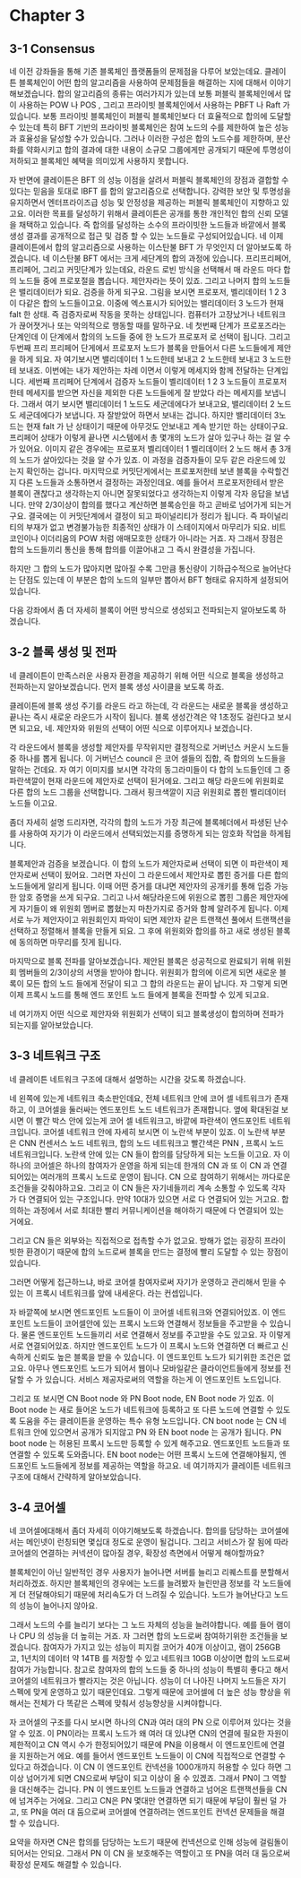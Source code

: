 # Chapter 3 

## 3-1 Consensus

네 이전 강좌들을 통해 기존 블록체인 플랫폼들의 문제점을 다루어 보았는데요. 클레이튼 블록체인이 어떤 합의 알고리즘을 사용하여 문제점들을 해결하는 지에 대해서 이야기해보겠습니다. 합의 알고리즘의 종류는 여러가지가 있는데 보통 퍼블릭 블록체인에서 많이 사용하는 POW 나 POS , 그리고 프라이빗 블록체인에서 사용하는 PBFT 나 Raft 가 있습니다. 보통 프라이빗 블록체인이 퍼블릭 블록체인보다 더 효율적으로 합의에 도달할 수 있는데 특히 BFT 기반의 프라이빗 블록체인은 참여 노드의 수를 제한하여 높은 성능과 효율성을 달성할 수가 있습니다. 그러나 이러한 구성은 합의 노드수를 제한하며, 분산화를 약화시키고 합의 결과에 대한 내용이 소규모 그룹에게만 공개되기 때문에 투명성이 저하되고 블록체인 혜택을 의미있게 사용하지 못합니다. 

자 반면에 클레이튼은 BFT 의 성능 이점을 살려서 퍼블릭 블록체인의 장점과 결합할 수 있다는 믿음을 토대로 IBFT 를 합의 알고리즘으로 선택합니다. 강력한 보안 및 투명성을 유지하면서 엔터프라이즈급 성능 및 안정성을 제공하는 퍼블릭 블록체인이 지향하고 있고요. 이러한 목표를 달성하기 위해서 클레이튼은 공개를 통한 개인적인 합의 신뢰 모델을 채택하고 있습니다. 즉 합의를 달성하는 소수의 프라이빗한 노드들과 바깥에서 블록생성 결과를 공개적으로 접근 및 검증 할 수 있는 노드들로 구성되어있습니다. 네 이제 클레이튼에서 합의 알고리즘으로 사용하는 이스탄불 BFT 가 무엇인지 더 알아보도록 하겠습니다. 네 이스탄불 BFT 에서는 크게 세단계의 합의 과정에 있습니다. 프리프리페어, 프리페어, 그리고 커밋단계가 있는데요, 라운드 로빈 방식을 선택해서 매 라운드 마다 합의 노드들 중에 프로포절을 뽑습니다. 제안자라는 뜻이 있죠. 그리고 나머지 합의 노드들은 밸리데이터가 되요. 검증을 하게 되구요. 그림을 보시면 프로포저, 벨리데이터 1 2 3 이 다같은 합의 노드들이고요. 이중에 엑스표시가 되어있는 밸리데이터 3 노드가 현재 falt 한 상태. 즉 검증자로써 작동을 못하는 상태입니다. 컴퓨터가 고장났거나 네트워크가 끊어졋거나 또는 악의적으로 행동할 때를 말하구요. 네 첫번째 단계가 프로포즈라는 단계인데 이 단계에서 합의의 노드들 중에 한 노드가 프로포저 로 선택이 됩니다. 그리고 두번째 프리 프리페어 단게에서 프로포저 노드가 블록을 만들어서 다른 노드들에게 제안을 하게 되요. 자 여기보시면 밸리데이터 1 노드한테 보내고 2 노드한테 보내고 3 노드한테 보내죠. 이번에는 내가 제안하는 차례 이면서 이렇게 메세지와 함께 전달하는 단계입니다. 세번째 프리페어 단계에서 검증자 노드들이 벨리데이터 1 2 3 노드들이 프로포저한테 메세지를 받으면 자신을 제외한 다른 노드들에게 잘 받았다 라는 메세지를 보냅니다. 그래서 여기 보시면 밸리데이터 1 노드도 세군데에다가 보내고요, 밸리데이터 2 노드도 세군데에다가 보냅니다. 자 잘받았어 하면서 보내는 겁니다. 하지만 밸리데이터 3노드는 현재 falt 가 난 상태이기 때문에 아무것도 안보내고 계속 받기만 하는 상태이구요. 프리페어 상태가 이렇게 끝나면 시스템에서 총 몇개의 노드가 살아 있구나 하는 걸 알 수가 있어요. 이미지 같은 경우에는 프로포저 벨리데이터 1 벨리데이터 2 노드 해서 총 3개의 노드가 살아있다는 것을 알 수가 있죠. 이 과정을 검증자들이 모두 같은 라운드에 있는지 확인하는 겁니다. 마지막으로 커밋단게에서는 프로포저한테 보낸 블록을 수락할건지 다른 노드들과 소통하면서 결정하는 과정인데요. 예를 들어서 프로포저한테서 받은 블록이 괜찮다고 생각하는지 아니면 잘못되었다고 생각하는지 이렇게 각자 응답을 보냅니다. 만약 2/3이상이 합의를 했다고 계산하면 블록승인을 하고 곧바로 넘어가게 되는거구요. 결국에는 이 커밋단계에서 결정이 되고 파이널리티가 정리가 됩니다. 즉 파이널리티의 부재가 없고 변경불가능한 최종적인 상태가 이 스테이지에서 마무리가 되요. 비트코인이나 이더리움의 POW 처럼 애매모호한 상태가 아니라는 거죠. 자 그래서 장점은 합의 노드들끼리 통신을 통해 합의를 이끌어내고 그 즉시 완결성을 가집니다. 

하지만 그 합의 노드가 많아지면 많아질 수록 그만큼 통신량이 기하급수적으로 늘어난다는 단점도 있는데 이 부분은 합의 노드의 일부만 뽑아서 BFT  형태로 유지하게 설정되어있습니다. 

다음 강좌에서 좀 더 자세히 블록이 어떤 방식으로 생성되고 전파되는지 알아보도록 하겠습니다.


## 3-2 블록 생성 및 전파

네 클레이튼이 만족스러운 사용자 환경을 제공하기 위해 어떤 식으로 블록을 생성하고 전파하는지 알아보겠습니다. 먼저 블록 생성 사이클을 보도록 하죠. 

클레이튼에 블록 생성 주기를 라운드 라고 하는데, 각 라운드는 새로운 블록을 생성하고 끝나는 즉시 새로운 라운드가 시작이 됩니다. 블록 생성간격은 약 1초정도 걸린다고 보시면 되고요, 네. 제안자와 위원의 선택이 어떤 식으로 이루어지나 보겠습니다. 

각 라운드에서 블록을 생성할 제안자를 무작위지만 결정적으로 거버넌스 커운시 노드들중 하나를 뽑게 됩니다. 이 거버넌스 council 은 코어 셀들의 집합, 즉 합의의 노드들을 말하는 건데요. 자 여기 이미지를 보시면 각각의 동그라미들이 다 합의 노드들인데 그 중 파란색깔이 현재 라운드에 제안자로 선택이 된거에요. 그리고 해당 라운드에 위원회로 다른 합의 노드 그룹을 선택합니다. 그래서 핑크색깔이 지금 위원회로 뽑힌 벨리데이터 노드들 이고요. 

좀더 자세히 설명 드리자면, 각각의 합의 노드가 가장 최근에 블록헤더에서 파생된 난수를 사용하여 자기가 이 라운드에서 선택되었는지를 증명하게 되는 암호화 작업을 하게됩니다.

블록제안과 검증을 보겠습니다. 이 합의 노드가 제안자로써 선택이 되면 이 파란색이 제안자로써 선택이 됬어요. 그러면 자신이 그 라운드에서 제안자로 뽑힌 증거를 다른 합의 노드들에게 알리게 됩니다. 이때 어떤 증거를 대냐면 제안자의 공개키를 통해 입증 가능한 암호 증명을 쓰게 되구요. 그리고 나서 해당라운드에 위원으로 뽑힌 그룹은 제안자에게 자기들이 왜 위원회 멤버로 뽑혔는지 마찬가지로 증거와 함께 알려주게 됩니다. 이제 서로 누가 제안자이고 위원회인지 파악이 되면 제안자 같은 트랜잭션 풀에서 트랜잭션을 선택하고 정렬해서 블록을 만들게 되요. 그 후에 위원회와 합의를 하고 새로 생성된 블록에 동의하면 마무리를 짓게 됩니다. 

마지막으로 블록 전파를 알아보겠습니다. 제안된 블록은 성공적으로 완료되기 위해 위원회 멤버들의 2/3이상의 서명을 받아야 합니다. 위원회가 합의에 이르게 되면 새로운 블록이 모든 합의 노드 들에게 전달이 되고 그 합의 라운드는 끝이 납니다. 자 그렇게 되면 이제 프록시 노드를 통해 엔드 포인트 노드 들에게 블록을 전파할 수 있게 되고요. 

네 여기까지 어떤 식으로 제안자와 위원회가 선택이 되고 블록생성이 합의하며 전파가 되는지를 알아보았습니다.

## 3-3 네트워크 구조

네 클레이튼 네트워크 구조에 대해서 설명하는 시간을 갖도록 하겠습니다. 

네 왼쪽에 있는게 네트워크 축소판인데요, 전체 네트워크 안에 코어 셀 네트워크가 존재하고, 이 코어셀을 둘러싸는 엔드포인트 노드 네트워크가 존재합니다. 옆에 확대된걸 보시면 이 빨간 박스 안에 있는게 코어 셀 네트워크고, 바깥에 파란색이 엔드포인트 네트워크입니다. 코어셀 네트워크 안에 자세히 보시면 이 노란색 부분이 있죠. 이 노란색 부분은 CNN  컨센서스 노드 네트워크, 합의 노드 네트워크고 빨간색은 PNN , 프록시 노드 네트워크입니다. 노란색 안에 있는 CN 들이 합의를 담당하게 되는 노드들 이고요. 자 이 하나의 코어셀은 하나의 참여자가 운영을 하게 되는데 한개의 CN 과 또 이 CN 과 연결되어있는 여러개의 프록시 노드로 운영이 됩니다. CN 으로 참여하기 위해서는 까다로운 조건들을 갖춰야하고요. 그리고 이 CN 들은 자기네들끼리 계속 소통할 수 있도록 각자가 다 연결되어 있는 구조입니다. 만약 10대가 있으면 서로 다 연결되어 있는 거고요. 합의하는 과정에서 서로 최대한 빨리 커뮤니케이션을 해야하기 때문에 다 연결되어 있는 거에요. 

그리고 CN 들은 외부와는 직접적으로 접촉할 수가 없고요. 방해가 없는 굉장히 프라이빗한 환경이기 때문에 합의 노드로써 블록을 만드는 결정에 빨리 도달할 수 있는 장점이 있습니다. 

그러면 어떻게 접근하느냐, 바로 코어셀 참여자로써 자기가 운영하고 관리해서 믿을 수 있는 이 프록시 네트워크를 앞에 내세운다. 라는 컨셉입니다. 

자 바깥쪽에 보시면 엔드포인트 노드들이 이 코어셀 네트워크와 연결되어있죠. 이 엔드포인트 노드들이 코어셀안에 있는 프록시 노드와 연결해서 정보들을 주고받을 수 있습니다. 물론 엔드포인트 노드들끼리 서로 연결해서 정보를 주고받을 수도 있고요. 자 이렇게 서로 연결되어있죠. 하지만 엔드포인트 노드가 이 프록시 노드와 연결하면 더 빠르고 신속하게 신뢰도 높은 블록을 받을 수 있습니다. 이 엔드포인트 노드가 되기위한 조건은 없고요. 아무나 엔드포인트 노드가 되어서 웹이나 모바일같은 클라이언트들에게 정보를 전달할 수 가 있습니다. 서비스 제공자로써의 역할을 하는게 이 엔드포인트 노드입니다.

그리고 또 보시면 CN Boot node 와 PN Boot node, EN Boot node 가 있죠. 이 Boot node 는 새로 들어온 노드가 네트워크에 등록하고 또 다른 노드에 연결할 수 있도록 도움을 주는 클레이튼을 운영하는 특수 유형 노드입니다. CN boot node 는 CN 네트워크 안에 있으면서 공개가 되지않고 PN 와 EN boot node 는 공개가 됩니다. PN boot node 는 허용된 프록시 노드만 등록할 수 있게 해주고요. 엔드포인트 노드들과 또 연결할 수 있도록 도와줍니다. EN boot node는 어떤 프록시 노드에 연결해야될지, 엔드포인트 노드들에게 정보를 제공하는 역할을 하고요. 네 여기까지가 클레이튼 네트워크 구조에 대해서 간략하게 알아보았습니다.

## 3-4 코어셀

네 코어셀에대해서 좀더 자세히 이야기해보도록 하겠습니다. 합의를 담당하는 코어셀에서는 메인넷이 런칭되면 몇십대 정도로 운영이 될겁니다. 그리고 서비스가 잘 됨에 따라 코어셀의 연결하는 커넥션이 많아질 경우, 확장성 측면에서 어떻게 해야할까요? 

블록체인이 아닌 일반적인 경우 사용자가 늘어나면 서버를 늘리고 리퀘스트를 분할해서 처리하겠죠. 하지만 블록체인의 경우에는 노드를 늘려봤자 늘린만큼 정보를 각 노드들에게 더 전달해야되기 때문에 처리속도가 더 느려질 수 있습니다. 노드가 늘어난다고 노드의 성능이 늘어나지 않아요. 

그래서 노드의 수를 늘리기 보다는 그 노드 자체의 성능을 늘려야합니다. 예를 들어 램이나 CPU 의 성능을 더 높히는 거죠. 자 그러면 합의 노드로써 참여하기위한 조건들을 보겠습니다. 참여자가 가지고 있는 성능이 피지컬 코어가 40개 이상이고, 램이 256GB 고, 1년치의 데이터 약 14TB 를 저장할 수 있고 네트워크 10GB 이상이면 합의 노드로써 참여가 가능합니다. 참고로 참여자의 합의 노드들 중 하나의 성능이 특별히 좋다고 해서 코어셀의 네트워크가 빨라지는 것은 아닙니다. 성능이 더 나아진 나머지 노드들은 자기 스펙에 맞게 운영하고 있기 때문인데요. 그렇게 때문에 코어셀에 더 높은 성능 향상을 위해서는 전체가 다 똑같은 스펙에 맞춰서 성능향상을 시켜야합니다. 

자 코어셀의 구조를 다시 보시면 하나의 CN과 여러 대의 PN 으로 이루어져 있다는 것을 알 수 있죠. 이 PN이라는 프록시 노드가 왜 여러 대 있냐면 CN의 연결에 필요한 자원이 제한적이고 CN 역시 수가 한정되어있기 때문에 PN을 이용해서 이 엔드포인트에 연결을 지원하는거 에요. 예를 들어서 엔드포인트 노드들이 이 CN에 직접적으로 연결할 수 있다고 하겠습니다. 이 CN 이 엔드포인트 컨넥션을 1000개까지 허용할 수 있다 하면 그 이상 넘어가게 되면 CN으로써 부담이 되고 이상이 올 수 있겠죠. 그래서 PN이 그 역할을 대신해주는 겁니다. PN 이 엔드포인트 노드들과 연결하고 넘어온 트랜잭션들을 CN에 넘겨주는 거에요. 그리고 CN은 PN 몇대만 연결하면 되기 때문에 부담이 훨씬 덜 가고, 또 PN을 여러 대 둠으로써 코어셀에 연결하려는 엔드포인트 컨넥션 문제들을 해결할 수 있습니다. 

요약을 하자면 CN은 합의를 담당하는 노드기 때문에 컨넥션으로 인해 성능에 걸림돌이 되어서는 안되요. 그래서  PN 이 CN 을 보호해주는 역할이고 또 PN을 여러 대 둠으로써 확장성 문제도 해결할 수 있습니다.
